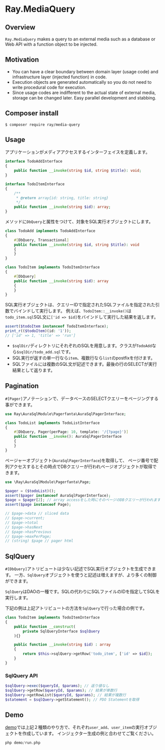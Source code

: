 # Ray.MediaQuery

## Overview

`Ray.MediaQuery` makes a query to an external media such as a database or Web API with a function object to be injected.

## Motivation

 * You can have a clear boundary between domain layer (usage code) and infrastructure layer (injected function) in code.
 * Execution objects are generated automatically so you do not need to write procedural code for execution.
 * Since usage codes are indifferent to the actual state of external media, storage can be changed later. Easy parallel development and stabbing.

## Composer install

    $ composer require ray/media-query

## Usage

アプリケーションがメディアアクセスするインターフェイスを定義します。

```php
interface TodoAddInterface
{
    public function __invoke(string $id, string $title): void;
}

interface TodoItemInterface
{
    /**
     * @return array{id: string, title: string}
     */
    public function __invoke(string $id): array;
}
```

メソッドに`DbQuery`と属性をつけて、対象をSQL実行オブジェクトにします。

```php
class TodoAdd implements TodoAddInterface
{
    #[DbQuery, Transactional]
    public function __invoke(string $id, string $title): void
    {
    }
}

class TodoItem implements TodoItemInterface
{
    #[DbQuery]
    public function __invoke(string $id): array
    {
    }
}
```
SQL実行オブジェクトは、クエリーIDで指定されたSQLファイルを指定された引数でバインドして実行します。
例えば、`TodoItem::__invoke()`は`todo_item.sql`SQL文に`['id => $id]`をバインドして実行した結果を返します。

```php
assert($todoItem instanceof TodoItemInterface);
print_r(($todoItem)(id: '1'));
// ['id' => 1, 'title' => 'run']
```

 * `$sqlDir/`ディレクトリにそれぞれのSQLを用意します。クラスが`TodoAdd`なら`$sqlDir/todo_add.sql`です。
 * SQL実行が返すの単一行なら`item`、複数行なら`list`のpostfixを付けます。
 * SQLファイルには複数のSQL文が記述できます。最後の行のSELECTが実行結果として返ります。

## Pagination

`#[Pager]`アノテーションで、データベースのSELECTクエリーをページングする事ができます。

```php
use Ray\AuraSqlModule\Pagerfanta\AuraSqlPagerInterface;

class TodoList implements TodoListInterface
{
    #[DbQuery, Pager(perPage: 10, template: '/{?page}')]
    public function __invoke(): AuraSqlPagerInterface
    {
    }
}
```

ページャーオブジェクト(`AuraSqlPagerInterface`)を取得して、
ページ番号で配列アクセスするとその時点でDBクエリーが行われページオブジェクトが取得できます。

```php
use \Ray\AuraSqlModule\Pagerfanta\Page;

$pager = ($todoList)();
assert($pager instanceof AuraSqlPagerInterface);
$page = $pager[2]; // array accessをした時にそのページのDBクエリーが行われます。
assert($page instanceof Page);

// $page->data // sliced data
// $page->current;
// $page->total
// $page->hasNext
// $page->hasPrevious
// $page->maxPerPage;
// (string) $page // pager html
```

## SqlQuery

`#[DbQuery]`アトリビュートは少ない記述でSQL実行オブジェクトを生成できます。
一方、`SqlQuery`オブジェクトを使うと記述は増えますが、より多くの制御ができます。

`SqlQuery`はDAOの一種です。SQLの代わりにSQLファイルのIDを指定してSQLを実行します。

下記の例は上記アトリビュートの方法を`SqlQuery`で行った場合の例です。

```php
class TodoItem implements TodoItemInterface
{
    public function __construct(
        private SqlQueryInterface $sqlQuery
    ){}

    public function __invoke(string $id) : array
    {
        return $this->sqlQuery->getRow('todo_item', ['id' => $id]);
    }
}
```

### SqlQuery API

```php
$sqlQuery->exec($queryId, $params); // 返り値なし
$sqlQuery->getRow($queryId, $params); // 結果が単数行
$sqlQuery->getRowList($queryId, $params); // 結果が複数行
$statement = $sqlQuery->getStatement(); // PDO Statementを取得
```

## Demo

[demo](/demo)では上記２種類のやり方で、それぞれ`user_add`、`user_item`の実行オブジェクトを作成しています。
インジェクター生成の例と合わせてご覧ください。
 
```php
php demo/run.php
```
